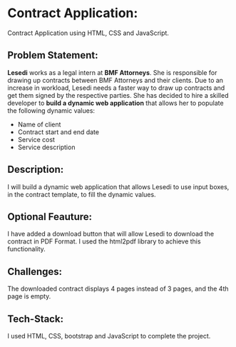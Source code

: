 # Contract Application:
Contract Application using HTML, CSS and JavaScript.

##  Problem Statement:

**Lesedi** works as a legal intern at **BMF Attorneys**. She is responsible for drawing up contracts between BMF Attorneys and their clients. Due to an increase in workload, Lesedi needs a faster way to draw up contracts and get them signed by the respective parties. She has decided to hire a skilled developer to **build a dynamic web application** that allows her to populate the following dynamic values:

- Name of client
- Contract start and end date
- Service cost
- Service description

## Description:

I will build a dynamic web application that allows Lesedi to use input boxes, in the contract template, to fill the dynamic values.

## Optional Feauture:

I have added a download button that will allow Lesedi to download the contract in PDF Format. I used the html2pdf library to achieve this functionality.

## Challenges:

The downloaded contract displays 4 pages instead of 3 pages, and the 4th page is empty.


## Tech-Stack:
 I  used  HTML, CSS, bootstrap and JavaScript to complete the project.




